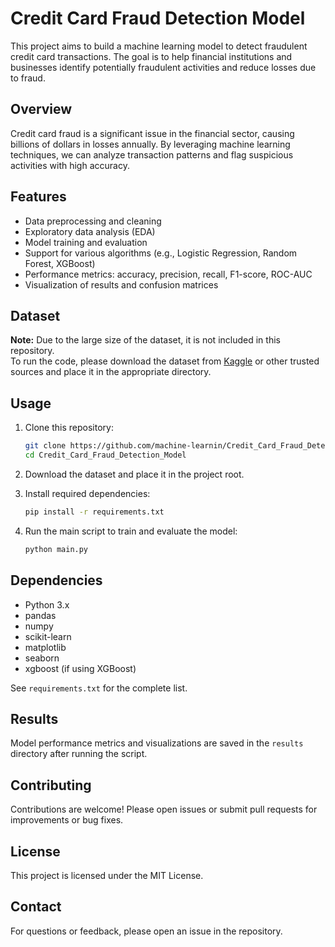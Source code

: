 # Credit Card Fraud Detection Model

This project aims to build a machine learning model to detect fraudulent credit card transactions. The goal is to help financial institutions and businesses identify potentially fraudulent activities and reduce losses due to fraud.

## Overview

Credit card fraud is a significant issue in the financial sector, causing billions of dollars in losses annually. By leveraging machine learning techniques, we can analyze transaction patterns and flag suspicious activities with high accuracy.

## Features

- Data preprocessing and cleaning
- Exploratory data analysis (EDA)
- Model training and evaluation
- Support for various algorithms (e.g., Logistic Regression, Random Forest, XGBoost)
- Performance metrics: accuracy, precision, recall, F1-score, ROC-AUC
- Visualization of results and confusion matrices

## Dataset

**Note:** Due to the large size of the dataset, it is not included in this repository.  
To run the code, please download the dataset from [Kaggle](https://www.kaggle.com/mlg-ulb/creditcardfraud) or other trusted sources and place it in the appropriate directory.

## Usage

1. Clone this repository:
    ```bash
    git clone https://github.com/machine-learnin/Credit_Card_Fraud_Detection_Model.git
    cd Credit_Card_Fraud_Detection_Model
    ```

2. Download the dataset and place it in the project root.

3. Install required dependencies:
    ```bash
    pip install -r requirements.txt
    ```

4. Run the main script to train and evaluate the model:
    ```bash
    python main.py
    ```

## Dependencies

- Python 3.x
- pandas
- numpy
- scikit-learn
- matplotlib
- seaborn
- xgboost (if using XGBoost)

See `requirements.txt` for the complete list.

## Results

Model performance metrics and visualizations are saved in the `results` directory after running the script.

## Contributing

Contributions are welcome! Please open issues or submit pull requests for improvements or bug fixes.

## License

This project is licensed under the MIT License.

## Contact

For questions or feedback, please open an issue in the repository.

